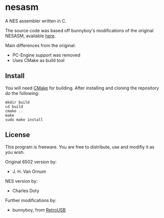 # nesasm

A NES assembler written in C.

The source code was based off bunnyboy's modifications of the original NESASM,
available [here](http://www.nespowerpak.com/nesasm/NESASM3.zip).

Main differences from the original:
  * PC-Engine support was removed
  * Uses CMake as build tool

## Install

You will need [CMake](https://cmake.org/) for building. After installing and
cloning the repository do the following:

```
mkdir build
cd build
cmake ..
make
sudo make install
```

## License

This program is freeware. You are free to distribute, use and modifiy it as you
wish.

Original 6502 version by:
* J. H. Van Ornum

NES version by:
* Charles Doty

Further modifications by:
* bunnyboy, from [RetroUSB](https://www.retrousb.com/)
